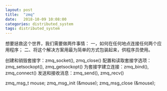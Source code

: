 ```yaml
---
layout: post
title:  "zmq"
date:   2018-10-09 10:08:00
categories: distributed_system
tags: distributed_system
---
```


想要拯救这个世界，我们需要做两件事情：
一，如何在任何地点连接任何两个应用程序；
二、将这个解决方案用最为简单的方式包装起来，供程序员使用。

创建和销毁套接字：zmq_socket(), zmq_close()
配置和读取套接字选项：zmq_setsockopt(), zmq_getsockopt()
为套接字建立连接：zmq_bind(), zmq_connect()
发送和接收消息：zmq_send(), zmq_recv()

zmq_msg_t mouse;
zmq_msg_init (&mouse);
zmq_msg_close (&mouse);